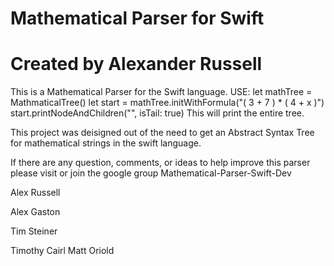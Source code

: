 # Mathematical Parser for Swift
# Created by Alexander Russell
This is a Mathematical Parser for the Swift language.
USE:
    let mathTree = MathmaticalTree()
    let start = mathTree.initWithFormula("( 3 + 7 ) * ( 4 + x )")
    start.printNodeAndChildren("", isTail: true)
This will print the entire tree.

This project was deisigned out of the need to get an Abstract Syntax Tree for mathematical strings in the swift language.

If there are any question, comments, or ideas to help improve this parser please visit or join the google group Mathematical-Parser-Swift-Dev

Alex Russell

Alex Gaston

Tim Steiner

Timothy Cairl
Matt Oriold
